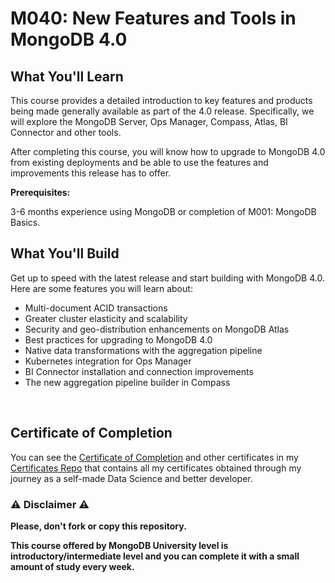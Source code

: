 # M040: New Features and Tools in MongoDB 4.0

## What You'll Learn

This course provides a detailed introduction to key features and products being made generally available as part of the 4.0 release. Specifically, we will explore the MongoDB Server, Ops Manager, Compass, Atlas, BI Connector and other tools.

After completing this course, you will know how to upgrade to MongoDB 4.0 from existing deployments and be able to use the features and improvements this release has to offer.

**Prerequisites:**

3-6 months experience using MongoDB or completion of M001: MongoDB Basics.

## What You'll Build

Get up to speed with the latest release and start building with MongoDB 4.0. Here are some features you will learn about:

- Multi-document ACID transactions
- Greater cluster elasticity and scalability
- Security and geo-distribution enhancements on MongoDB Atlas
- Best practices for upgrading to MongoDB 4.0
- Native data transformations with the aggregation pipeline
- Kubernetes integration for Ops Manager
- BI Connector installation and connection improvements
- The new aggregation pipeline builder in Compass

<br/>

## Certificate of Completion

You can see the [Certificate of Completion](https://github.com/AlessandroCorradini/Certificates/blob/master/MongoDB%20University%20-%20M040%20-%20New%20Features%20and%20Tools%20in%20MongoDB%204.0.pdf) and other certificates in my [Certificates Repo](https://github.com/AlessandroCorradini/Certificates) that contains all my certificates obtained through my journey as a self-made Data Science and better developer.

### ⚠️ Disclaimer ⚠️

**Please, don't fork or copy this repository.**

**This course offered by MongoDB University level is introductory/intermediate level and you can complete it with a small amount of study every week.**
